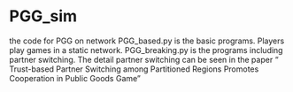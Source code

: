 # PGG_sim
the code for PGG on network
PGG_based.py is the basic programs. Players play games in a static network.
PGG_breaking.py is the programs including partner switching.
The detail partner switching can be seen in the paper “ Trust-based Partner Switching among Partitioned Regions Promotes Cooperation in Public Goods Game”
